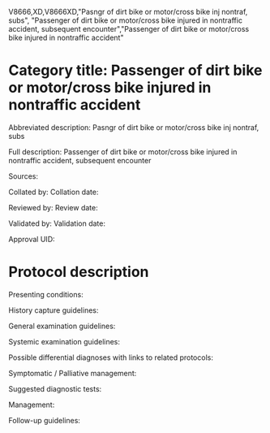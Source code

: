 V8666,XD,V8666XD,"Pasngr of dirt bike or motor/cross bike inj nontraf, subs", "Passenger of dirt bike or motor/cross bike injured in nontraffic accident, subsequent encounter","Passenger of dirt bike or motor/cross bike injured in nontraffic accident"
# Category title: Passenger of dirt bike or motor/cross bike injured in nontraffic accident

Abbreviated description: Pasngr of dirt bike or motor/cross bike inj nontraf, subs

Full description: Passenger of dirt bike or motor/cross bike injured in nontraffic accident, subsequent encounter

Sources:

Collated by:
Collation date:

Reviewed by:
Review date:

Validated by:
Validation date:

Approval UID:

# Protocol description

Presenting conditions:

History capture guidelines:

General examination guidelines:

Systemic examination guidelines:

Possible differential diagnoses with links to related protocols:

Symptomatic / Palliative management:

Suggested diagnostic tests:

Management:

Follow-up guidelines:
